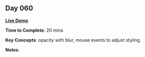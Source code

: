 ## Day 060

**<a href="https://css100.aniqa.dev#day-060">Live Demo</a>**

**Time to Complete**: 20 mins

**Key Concepts**: opacity with blur, mouse events to adjust styling

**Notes**:
